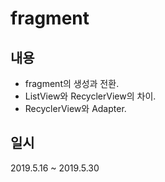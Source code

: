 # fragment

## 내용

- fragment의 생성과 전환.
- ListView와 RecyclerView의 차이.
- RecyclerView와 Adapter.

## 일시

2019.5.16 ~ 2019.5.30